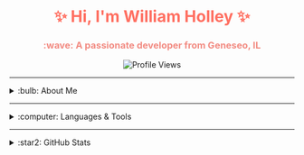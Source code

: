 <h1 align="center" style="color:#ff6f61;">✨ Hi, I'm William Holley ✨</h1>
<h3 align="center" style="color:#f28b82;">:wave: A passionate developer from Geneseo, IL</h3>

<p align="center">
  <img src="https://komarev.com/ghpvc/?username=4realwilly&label=Profile%20views&color=ff6f61&style=flat" alt="Profile Views" />
</p>

---

<details>
<summary> :bulb: About Me</summary>

- 🔭 Currently working on **[Watchly](https://watchly.qzz.io/)**  
- 🌱 Learning **Node.js, Python, Java, HTML, CSS, MySQL, MongoDB**  
- 👯 Open to collaborating on **Websites, Discord Bots, API Projects**  
- 📫 Email: **wholley123@icloud.com**  
- 🌎 Portfolio: [**My Projects**](https://4realwilly.qzz.io/projects)  
- 📄 Profile: [**About Me**](https://4realwilly.qzz.io/about)  
- ⚡ Fun fact: *Started coding at 13 and love backend automation*  

</details>

---

<details>
<summary> :computer: Languages & Tools</summary>

<p align="left">
  <img src="https://raw.githubusercontent.com/devicons/devicon/master/icons/html5/html5-original-wordmark.svg" width="40" height="40" alt="HTML5" />  
  <img src="https://raw.githubusercontent.com/devicons/devicon/master/icons/css3/css3-original-wordmark.svg" width="40" height="40" alt="CSS3" />  
  <img src="https://raw.githubusercontent.com/devicons/devicon/master/icons/javascript/javascript-original.svg" width="40" height="40" alt="JavaScript" />  
  <img src="https://raw.githubusercontent.com/devicons/devicon/master/icons/python/python-original.svg" width="40" height="40" alt="Python" />  
  <img src="https://raw.githubusercontent.com/devicons/devicon/master/icons/java/java-original.svg" width="40" height="40" alt="Java" />  
  <img src="https://raw.githubusercontent.com/devicons/devicon/master/icons/nodejs/nodejs-original.svg" width="40" height="40" alt="Node.js" />  
  <img src="https://raw.githubusercontent.com/devicons/devicon/master/icons/mongodb/mongodb-original-wordmark.svg" width="40" height="40" alt="MongoDB" />  
  <img src="https://raw.githubusercontent.com/devicons/devicon/master/icons/mysql/mysql-original-wordmark.svg" width="40" height="40" alt="MySQL" />  
  <img src="https://raw.githubusercontent.com/devicons/devicon/master/icons/express/express-original.svg" width="40" height="40" alt="Express.js" />  
  <img src="https://www.vectorlogo.zone/logos/git-scm/git-scm-icon.svg" width="40" height="40" alt="Git" />  
  <img src="https://raw.githubusercontent.com/devicons/devicon/master/icons/heroku/heroku-original.svg" width="40" height="40" alt="Heroku" />  
  <img src="https://www.vectorlogo.zone/logos/netlify/netlify-icon.svg" width="40" height="40" alt="Netlify" />  
</p>

</details>

---

<details>
<summary> :star2: GitHub Stats</summary>

<p>
  <img src="https://github-readme-stats.vercel.app/api/top-langs?username=4realwilly&show_icons=true&locale=en&layout=compact&theme=coral" alt="Top Languages" />
</p>
<p>
  <img src="https://github-readme-stats.vercel.app/api?username=4realwilly&show_icons=true&locale=en&theme=coral" alt="GitHub Stats" />
</p>

</details>
